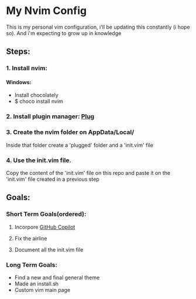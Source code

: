 # My Nvim Config
This is my personal vim configuration, i'll be updating this constantly (i hope so). And i'm expecting to grow up in knowledge

## Steps:

### 1. Install nvim:
#### Windows:
- Install chocolately
- $ choco install nvim

### 2. Install plugin manager: [Plug](https://github.com/junegunn/vim-plug)

### 3. Create the nvim folder on AppData/Local/
Inside that folder create a 'plugged' folder and a 'init.vim' file

### 4. Use the init.vim file.
Copy the content of the 'init.vim' file on this repo and paste it on the 'init.vim' file created in a previous step

## Goals:
### Short Term Goals(ordered):
1. Incorpore [GitHub Copilot](https://docs.github.com/en/copilot/getting-started-with-github-copilot/getting-started-with-github-copilot-in-neovim)

2. Fix the airline

3. Document all the init.vim file

### Long Term Goals:
- Find a new and final general theme
- Made an install.sh
- Custom vim main page
